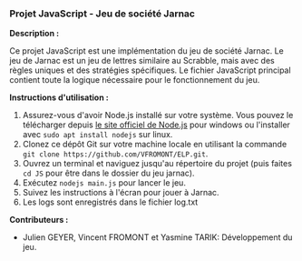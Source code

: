 ### Projet JavaScript - Jeu de société Jarnac
**Description :**

Ce projet JavaScript est une implémentation du jeu de société Jarnac. Le jeu de Jarnac est un jeu de lettres similaire au Scrabble, mais avec des règles uniques et des stratégies spécifiques. Le fichier JavaScript principal contient toute la logique nécessaire pour le fonctionnement du jeu.

**Instructions d'utilisation :**
1. Assurez-vous d'avoir Node.js installé sur votre système. Vous pouvez le télécharger depuis [le site officiel de Node.js](https://nodejs.org/) pour windows ou l'installer avec `sudo apt install nodejs` sur linux.
2. Clonez ce dépôt Git sur votre machine locale en utilisant la commande `git clone https://github.com/VFROMONT/ELP.git`.
3. Ouvrez un terminal et naviguez jusqu'au répertoire du projet (puis faites `cd JS` pour être dans le dossier du jeu jarnac).
4. Exécutez `nodejs main.js` pour lancer le jeu.
5. Suivez les instructions à l'écran pour jouer à Jarnac.
6. Les logs sont enregistrés dans le fichier log.txt

**Contributeurs :**
- Julien GEYER, Vincent FROMONT et Yasmine TARIK: Développement du jeu.
